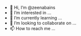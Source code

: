 - 👋 Hi, I’m @zeenabains
- 👀 I’m interested in ...
- 🌱 I’m currently learning ...
- 💞️ I’m looking to collaborate on ...
- 📫 How to reach me ...

<!---
zeenabains/zeenabains is a ✨ special ✨ repository because its `README.md` (this file) appears on your GitHub profile.
You can click the Preview link to take a look at your changes.
--->
